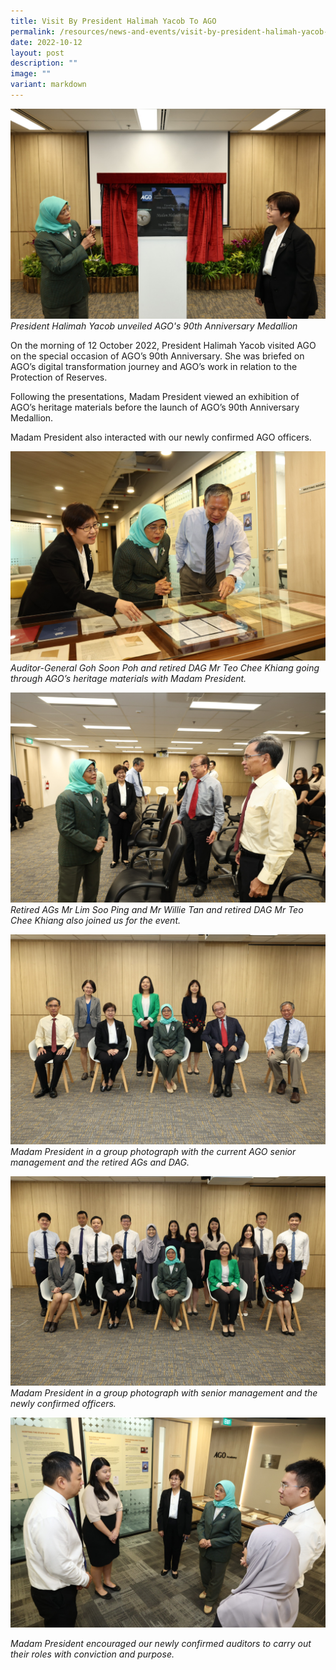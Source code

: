 ```yaml
---
title: Visit By President Halimah Yacob To AGO
permalink: /resources/news-and-events/visit-by-president-halimah-yacob-to-ago/
date: 2022-10-12
layout: post
description: ""
image: ""
variant: markdown
---
```

![](/images/Visitors/President1.jpg)
*President Halimah Yacob unveiled AGO's 90th Anniversary Medallion*

On the morning of 12 October 2022, President Halimah Yacob visited AGO on the special occasion of AGO’s 90th Anniversary. She was briefed on AGO’s digital transformation journey and AGO’s work in relation to the Protection of Reserves.

Following the presentations, Madam President viewed an exhibition of AGO’s heritage materials before the launch of AGO’s 90th Anniversary Medallion. 

Madam President also interacted with our newly confirmed AGO officers.

![](/images/Visitors/President2.jpg)
 *Auditor-General Goh Soon Poh and retired DAG Mr Teo Chee Khiang going through AGO’s heritage materials with Madam President.*



![](/images/Visitors/President3.jpg)
*Retired AGs Mr Lim Soo Ping and Mr Willie Tan and retired DAG Mr Teo Chee Khiang also joined us for the event.* 
 

![](/images/Visitors/President4.jpg)
*Madam President in a group photograph with the current AGO senior management and the retired AGs and DAG.*
 
![](/images/Visitors/President6.jpg)
 *Madam President in a group photograph with senior management and the newly confirmed officers.* 

![](/images/Visitors/President8.jpg)

*Madam President encouraged our newly confirmed auditors to carry out their roles with conviction and purpose.*
